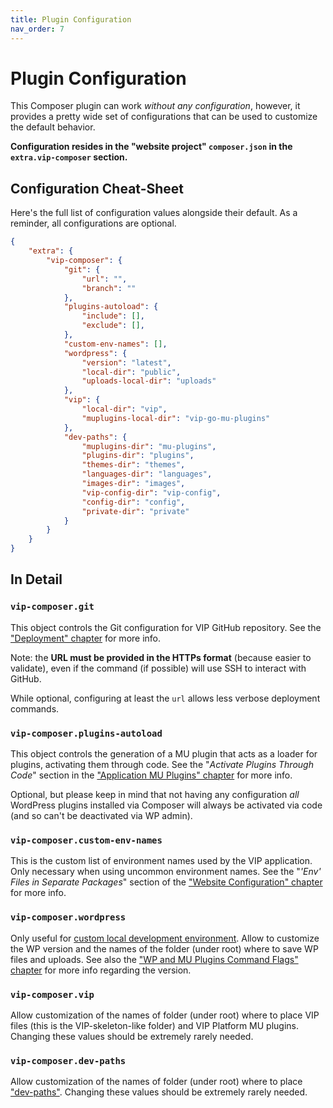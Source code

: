 ```yaml
---
title: Plugin Configuration
nav_order: 7
---
```


# Plugin Configuration

This Composer plugin can work *without any configuration*, however, it provides a pretty wide set of configurations that can be used to customize the default behavior.

**Configuration resides in the "website project" `composer.json` in the `extra.vip-composer` section.**



## Configuration Cheat-Sheet

Here's the full list of configuration values alongside their default. As a reminder, all configurations are optional.

```json
{
    "extra": {
        "vip-composer": {
            "git": {
                "url": "",
                "branch": ""
            },
            "plugins-autoload": {
                "include": [],
                "exclude": [],
            },
            "custom-env-names": [],
            "wordpress": {
                "version": "latest",
                "local-dir": "public",
                "uploads-local-dir": "uploads"
            },
            "vip": {
                "local-dir": "vip",
                "muplugins-local-dir": "vip-go-mu-plugins"
            },
            "dev-paths": {
                "muplugins-dir": "mu-plugins",
                "plugins-dir": "plugins",
                "themes-dir": "themes",
                "languages-dir": "languages",
                "images-dir": "images",
                "vip-config-dir": "vip-config",
                "config-dir": "config",
                "private-dir": "private"
            }
        }
    }
}
```



## In Detail

### `vip-composer.git`

This object controls the Git configuration for VIP GitHub repository. See the ["Deployment" chapter](./005-deployment.md) for more info.

Note: the **URL must be provided in the HTTPs format** (because easier to validate), even if the command (if possible) will use SSH to interact with GitHub.

While optional, configuring at least the `url` allows less verbose deployment commands.



### `vip-composer.plugins-autoload`

This object controls the generation of a MU plugin that acts as a loader for plugins, activating them through code. See the "*Activate Plugins Through Code*" section in the ["Application MU Plugins" chapter](./010-application-mu-plugins.md) for more info.

Optional, but please keep in mind that not having any configuration *all* WordPress plugins installed via Composer will always be activated via code (and so can't be deactivated via WP admin).



### `vip-composer.custom-env-names`

This is the custom list of environment names used by the VIP application. Only necessary when using uncommon environment names. See the "*'Env' Files in Separate Packages*" section of the ["Website Configuration" chapter](./008-website-configuration.md) for more info.



### `vip-composer.wordpress`

Only useful for [custom local development environment](./004-custom-local-dev-env.md). Allow to customize the WP version and the names of the folder (under root) where to save WP files and uploads. See also the ["WP and MU Plugins Command Flags" chapter](012-wp-mu-plugins-command-flags.md) for more info regarding the version.



### `vip-composer.vip`

Allow customization of the names of folder (under root) where to place VIP files (this is the VIP-skeleton-like folder) and VIP Platform MU plugins. Changing these values should be extremely rarely needed.



### `vip-composer.dev-paths`

Allow customization of the names of folder (under root) where to place ["dev-paths"](./011-managing-dev-paths.md). Changing these values should be extremely rarely needed.